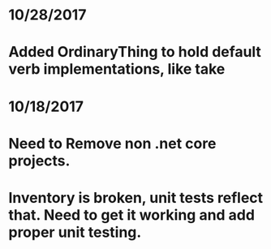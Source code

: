 # 10/28/2017 
# Added OrdinaryThing to hold default verb implementations, like take

# 10/18/2017
# Need to Remove non .net core projects. 
# Inventory is broken, unit tests reflect that. Need to get it working and add proper unit testing. 
